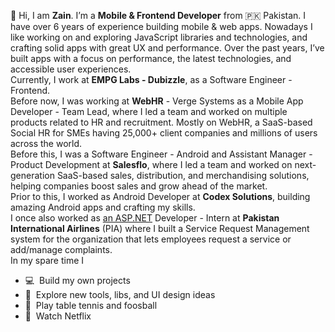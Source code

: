 👋 Hi, I am **Zain**. I’m a **Mobile & Frontend Developer** from 🇵🇰 Pakistan. I have over 6 years of experience building mobile & web apps. Nowadays I like working on and exploring JavaScript libraries and technologies, and crafting solid apps with great UX and performance.
Over the past years, I’ve built apps with a focus on performance, the latest technologies, and accessible user experiences.
<br/>
Currently, I work at **EMPG Labs - Dubizzle**, as a Software Engineer - Frontend.
<br/>
Before now, I was working at **WebHR** - Verge Systems as a Mobile App Developer - Team Lead, where I led a team and worked on multiple products related to HR and recruitment. Mostly on WebHR, a SaaS-based Social HR for SMEs having 25,000+ client companies and millions of users across the world.
<br/>
Before this, I was a Software Engineer - Android and Assistant Manager - Product Development at **Salesflo**, where I led a team and worked on next-generation SaaS-based sales, distribution, and merchandising solutions, helping companies boost sales and grow ahead of the market.
<br/>
Prior to this, I worked as Android Developer at **Codex Solutions**, building amazing Android apps and crafting my skills.
<br/>
I once also worked as [an ASP.NET](http://asp.net/) Developer - Intern at **Pakistan International Airlines** (PIA) where I built a Service Request Management system for the organization that lets employees request a service or add/manage complaints.
<br/>
In my spare time I
<br/>

- 💻  Build my own projects
- 🔎  Explore new tools, libs, and UI design ideas
- 🏓  Play table tennis and foosball
- 🍿  Watch Netflix
